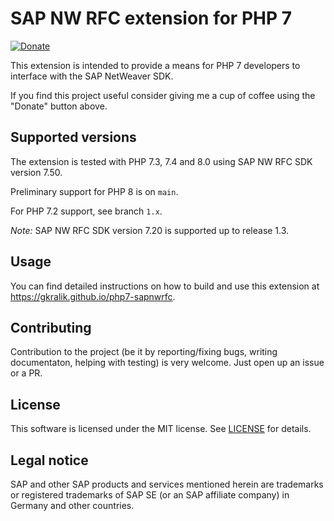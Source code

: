 
# SAP NW RFC extension for PHP 7

[![Donate](https://img.shields.io/badge/Donate-PayPal-blue.svg?logo=paypal)](https://www.paypal.com/cgi-bin/webscr?cmd=_s-xclick&hosted_button_id=WC3SGPNSW2NV4&source=url)

This extension is intended to provide a means for PHP 7 developers to interface with the SAP NetWeaver SDK.

If you find this project useful consider giving me a cup of coffee using the "Donate" button above.

## Supported versions

The extension is tested with PHP 7.3, 7.4 and 8.0 using SAP NW RFC SDK version 7.50.

Preliminary support for PHP 8 is on `main`.

For PHP 7.2 support, see branch `1.x`.

*Note:* SAP NW RFC SDK version 7.20 is supported up to release 1.3.

## Usage

You can find detailed instructions on how to build and use this extension at https://gkralik.github.io/php7-sapnwrfc.

## Contributing

Contribution to the project (be it by reporting/fixing bugs, writing documentaton, helping with testing) is very welcome.
Just open up an issue or a PR.

## License

This software is licensed under the MIT license. See [LICENSE](LICENSE) for details.

## Legal notice

SAP and other SAP products and services mentioned herein are trademarks or registered trademarks of SAP SE (or an SAP affiliate company) in Germany and other countries.

